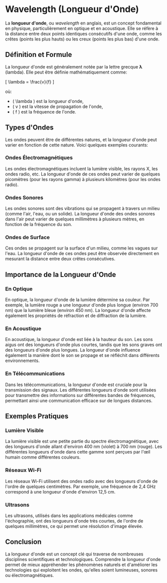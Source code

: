 # Wavelength (Longueur d'Onde)

La **longueur d'onde**, ou *wavelength* en anglais, est un concept fondamental en physique, particulièrement en optique et en acoustique. Elle se réfère à la distance entre deux points identiques consécutifs d'une onde, comme les crêtes (points les plus hauts) ou les creux (points les plus bas) d'une onde.

## Définition et Formule

La longueur d'onde est généralement notée par la lettre grecque **λ** (lambda). Elle peut être définie mathématiquement comme:

\[ \lambda = \frac{v}{f} \]

où:
- \( \lambda \) est la longueur d'onde,
- \( v \) est la vitesse de propagation de l'onde,
- \( f \) est la fréquence de l'onde.

## Types d'Ondes

Les ondes peuvent être de différentes natures, et la longueur d'onde peut varier en fonction de cette nature. Voici quelques exemples courants:

### Ondes Électromagnétiques

Les ondes électromagnétiques incluent la lumière visible, les rayons X, les ondes radio, etc. La longueur d'onde de ces ondes peut varier de quelques picomètres (pour les rayons gamma) à plusieurs kilomètres (pour les ondes radio).

### Ondes Sonores

Les ondes sonores sont des vibrations qui se propagent à travers un milieu (comme l'air, l'eau, ou un solide). La longueur d'onde des ondes sonores dans l'air peut varier de quelques millimètres à plusieurs mètres, en fonction de la fréquence du son.

### Ondes de Surface

Ces ondes se propagent sur la surface d'un milieu, comme les vagues sur l'eau. La longueur d'onde de ces ondes peut être observée directement en mesurant la distance entre deux crêtes consécutives.

## Importance de la Longueur d'Onde

### En Optique

En optique, la longueur d'onde de la lumière détermine sa couleur. Par exemple, la lumière rouge a une longueur d'onde plus longue (environ 700 nm) que la lumière bleue (environ 450 nm). La longueur d'onde affecte également les propriétés de réfraction et de diffraction de la lumière.

### En Acoustique

En acoustique, la longueur d'onde est liée à la hauteur du son. Les sons aigus ont des longueurs d'onde plus courtes, tandis que les sons graves ont des longueurs d'onde plus longues. La longueur d'onde influence également la manière dont le son se propage et se réfléchit dans différents environnements.

### En Télécommunications

Dans les télécommunications, la longueur d'onde est cruciale pour la transmission des signaux. Les différentes longueurs d'onde sont utilisées pour transmettre des informations sur différentes bandes de fréquences, permettant ainsi une communication efficace sur de longues distances.

## Exemples Pratiques

### Lumière Visible

La lumière visible est une petite partie du spectre électromagnétique, avec des longueurs d'onde allant d'environ 400 nm (violet) à 700 nm (rouge). Les différentes longueurs d'onde dans cette gamme sont perçues par l'œil humain comme différentes couleurs.

### Réseaux Wi-Fi

Les réseaux Wi-Fi utilisent des ondes radio avec des longueurs d'onde de l'ordre de quelques centimètres. Par exemple, une fréquence de 2,4 GHz correspond à une longueur d'onde d'environ 12,5 cm.

### Ultrasons

Les ultrasons, utilisés dans les applications médicales comme l'échographie, ont des longueurs d'onde très courtes, de l'ordre de quelques millimètres, ce qui permet une résolution d'image élevée.

## Conclusion

La longueur d'onde est un concept clé qui traverse de nombreuses disciplines scientifiques et technologiques. Comprendre la longueur d'onde permet de mieux appréhender les phénomènes naturels et d'améliorer les technologies qui exploitent les ondes, qu'elles soient lumineuses, sonores ou électromagnétiques.